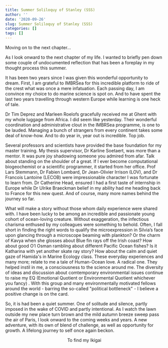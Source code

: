 ```yaml
---
title: Summer Soliloquy of Stanley (SSS)
author: ''
date: '2020-09-26'
slug: Summer Soliloquy of Stanley (SSS)
categories: []
tags: []
---
```

<p align="left" >Moving on to the next chapter...</></p>

As I look onward to the next chapter of my life. I wanted to briefly pen down some couple of undocumented reflection that has been a foreplay in my thought process this summer. 

It has been two years since I was given this wonderful opportunity to dream. First, I am grateful to IMBRSea for this incredible platform to ride of the crest what was once a mere infatuation. Each passing day, I am convince my choice to do marine science is spot on. And to have spent the last two years travelling through western Europe while learning is one heck of tale. 

Dr Tim Deprez and Marleen Roelofs gracefully received me at Ghent with my whole luggage from Africa. I did seem like yesterday. Their wonderful coordination and administrative clout in the IMBRSea programme, is one to be lauded. Managing a bunch of strangers from every continent takes some deal of know-how. And to do year in, year out is incredible. Top job. 

Several professors and scientists have provided the base foundation for my master training. My thesis supervisor, Dr Karline Soetaert, was more than a mentor. It was pure joy shadowing someone you admired from afar.  Talk about standing on the shoulder of a great. If I ever become computational biogeochemist or a scientific programmer, it started from her office. 
Prof Lars Stemmann, Dr Fabien Lombard, Dr Jean-Olivier Irrison (LOV), and Dr Francois Lantoine (LECOB) were impressionable character I was fortunate to learn from. Dr Catherine Head, ensured I had a first taste of internship in Europe while Dr Ulrike Braeckman belief in my ability had me heading back to France for this new quest. And of course, many more names behind the journey so far.  

What will make a story without those whom daily experience were shared with. I have been lucky to be among an incredible and passionate young cohort of ocean-loving creature. Without exaggeration, the infectious charisma enthused by my colleagues were something to behold. Often, I fall short in finding the right words to qualify the microexpression in Silvia’s face upon glancing through a microscope beaming with plankton? Or the charm of Kavya when she glosses about Blue fin rays off the Irish coast? How about good O’l Osman rambling about different Pacific Ocean fishes? Is it Katharina with yet another skate ray story? How about the calm and quiet gaze of Hamida's in Marine Ecology class. These everyday experiences and many more; relate to me a tale of Human-Ocean love. A radical one. They helped instil in me, a consciousness to the science around me. The diversity of ideas and discussion about comtemporary environmental issues continue to raise my EQ (Emotional Quotient or Environmental Quotient whichever you fancy) . With this group and many environmentally motivated fellows around the world - barring the so-called "political bottleneck" - I believe a positive change is on the card.

So, it is had been a quiet summer. One of solitude and silence, partly imposed in the wake of COVID and partly intentional. As I watch the lawn outside my new place turn brown and the mild autumn breeze sweep pass the air of Paris, I look onward to the coming weeks and years. A new adventure, with its own of blend of challenge, as well as opportunity for growth. A lifelong journey to self once again beckon. 

<p align = "center">To find my Ikigai</></p>

